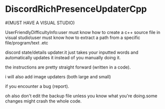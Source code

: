 # DiscordRichPresenceUpdaterCpp
#(MUST HAVE A VISUAL STUDIO)

UserFriendlyDifficultyInfo:user must know how to create a c++ source file in visual studio\user must know how to extract a path from a specific file/program/text .etc 

discord state/details updater.it just takes your inputted words and automatically updates it instead of you manually doing it.

the instructions are pretty straight forward (written in a code).

i will also add image updaters (both large and small)

if you encounter a bug (report).

oh also don't edit the backup file unless you know what you're doing.some changes might crash the whole code.


